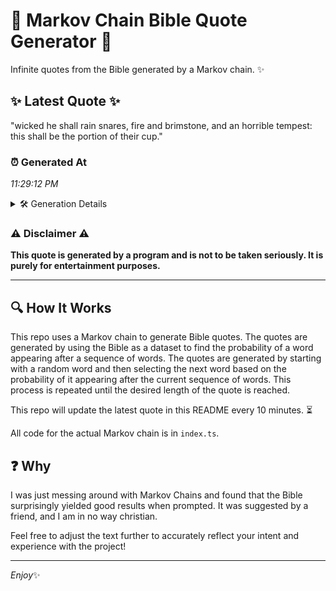 # 📖 Markov Chain Bible Quote Generator 📖

Infinite quotes from the Bible generated by a Markov chain. ✨

## ✨ Latest Quote ✨
"wicked he shall rain snares, fire and brimstone, and an horrible tempest: this shall be the portion of their cup."

### ⏰ Generated At
*11:29:12 PM*

<details>
    <summary>🛠️ Generation Details</summary>
    <p>
        <strong>🌱 Seed:</strong> wicked<br>
        <strong>🔄 Iterations:</strong> 19<br>
        <strong>📜 Context History:</strong><br>[ wicked ]: he<br>[ wicked, he ]: shall<br>[ wicked, he, shall ]: rain<br>[ wicked, he, shall, rain ]: snares,<br>[ wicked, he, shall, rain, snares, ]: fire<br>[ wicked, he, shall, rain, snares,, fire ]: and<br>[ he, shall, rain, snares,, fire, and ]: brimstone,<br>[ shall, rain, snares,, fire, and, brimstone, ]: and<br>[ rain, snares,, fire, and, brimstone,, and ]: an<br>[ snares,, fire, and, brimstone,, and, an ]: horrible<br>[ fire, and, brimstone,, and, an, horrible ]: tempest:<br>[ and, brimstone,, and, an, horrible, tempest: ]: this<br>[ brimstone,, and, an, horrible, tempest:, this ]: shall<br>[ and, an, horrible, tempest:, this, shall ]: be<br>[ an, horrible, tempest:, this, shall, be ]: the<br>[ horrible, tempest:, this, shall, be, the ]: portion<br>[ tempest:, this, shall, be, the, portion ]: of<br>[ this, shall, be, the, portion, of ]: their<br>[ shall, be, the, portion, of, their ]: cup.<br>
    </p>
</details>

### ⚠️ Disclaimer ⚠️
**This quote is generated by a program and is not to be taken seriously. It is purely for entertainment purposes.**

---

## 🔍 How It Works

This repo uses a Markov chain to generate Bible quotes. The quotes are generated by using the Bible as a dataset to find the probability of a word appearing after a sequence of words. The quotes are generated by starting with a random word and then selecting the next word based on the probability of it appearing after the current sequence of words. This process is repeated until the desired length of the quote is reached.

This repo will update the latest quote in this README every 10 minutes. ⏳

All code for the actual Markov chain is in `index.ts`.

## ❓ Why

I was just messing around with Markov Chains and found that the Bible surprisingly yielded good results when prompted. 
It was suggested by a friend, and I am in no way christian.

Feel free to adjust the text further to accurately reflect your intent and experience with the project!

---

*Enjoy*✨
